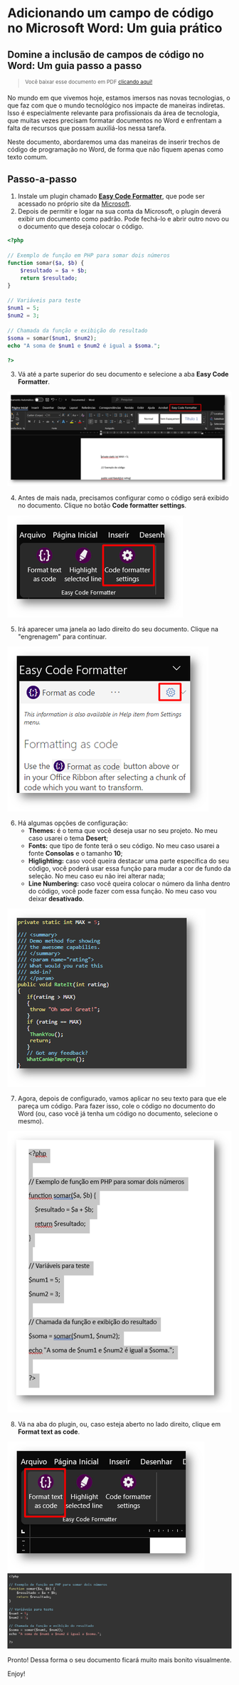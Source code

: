 # Adicionando um campo de código no Microsoft Word: Um guia prático
## Domine a inclusão de campos de código no Word: Um guia passo a passo

> <sup>Você baixar esse documento em PDF <a href="https://github.com/artYYDP/word-code/blob/main/pdf/Adicionando%20um%20campo%20de%20c%C3%B3digo%20no%20Microsoft%20Word%20-%20Um%20guia%20pr%C3%A1tico.pdf">clicando aqui!</a></sup>

No mundo em que vivemos hoje, estamos imersos nas novas tecnologias, o que faz com que o mundo tecnológico nos impacte de maneiras indiretas. Isso é especialmente relevante para profissionais da área de tecnologia, que muitas vezes precisam formatar documentos no Word e enfrentam a falta de recursos que possam auxiliá-los nessa tarefa.

Neste documento, abordaremos uma das maneiras de inserir trechos de código de programação no Word, de forma que não fiquem apenas como texto comum.  

## Passo-a-passo

1. Instale um plugin chamado <a href="https://appsource.microsoft.com/pt-BR/product/office/WA104382008?corrid=f650c752-e3fd-88aa-e981-f6344a39628b&src=office&exp=kyyw">**Easy Code Formatter**</a>, que pode ser acessado no próprio site da <a href="https://appsource.microsoft.com/pt-BR/home?exp=kyyw">Microsoft</a>.
2. Depois de permitir e logar na sua conta da Microsoft, o plugin deverá exibir um documento como padrão. Pode fechá-lo e abrir outro novo ou o documento que deseja colocar o código.

```php
<?php
 
// Exemplo de função em PHP para somar dois números
function somar($a, $b) {
    $resultado = $a + $b;
    return $resultado;
}
 
// Variáveis para teste
$num1 = 5;
$num2 = 3;
 
// Chamada da função e exibição do resultado
$soma = somar($num1, $num2);
echo "A soma de $num1 e $num2 é igual a $soma.";
 
?>
```

3. Vá até a parte superior do seu documento e selecione a aba **Easy Code Formatter**.

<img src="https://github.com/artYYDP/word-code/blob/main/img/Word-Code-01.png">

4. Antes de mais nada, precisamos configurar como o código será exibido no documento. Clique no botão **Code formatter settings**.

<img src="https://github.com/artYYDP/word-code/blob/main/img/Word-Code-02.png">

5. Irá aparecer uma janela ao lado direito do seu documento. Clique na "engrenagem" para continuar.

<img src="https://github.com/artYYDP/word-code/blob/main/img/Word-Code-03.png">

6. Há algumas opções de configuração:
   - **Themes:** é o tema que você deseja usar no seu projeto. No meu caso usarei o tema **Desert**;
   - **Fonts:** que tipo de fonte terá o seu código. No meu caso usarei a fonte **Consolas** e o tamanho **10**;
   - **Higlighting:** caso você queira destacar uma parte específica do seu código, você poderá usar essa função para mudar a cor de fundo da seleção. No meu caso eu não irei alterar nada;
   - **Line Numbering:** caso você queira colocar o número da linha dentro do código, você pode fazer com essa função. No meu caso vou deixar **desativado**.

<img src="https://github.com/artYYDP/word-code/blob/main/img/Word-Code-04.png">

7. Agora, depois de configurado, vamos aplicar no seu texto para que ele pareça um código. Para fazer isso, cole o código no documento do Word (ou, caso você já tenha um código no documento, selecione o mesmo).

<img src="https://github.com/artYYDP/word-code/blob/main/img/Word-Code-05.png">

8. Vá na aba do plugin, ou, caso esteja aberto no lado direito, clique em **Format text as code**.

<img src="https://github.com/artYYDP/word-code/blob/main/img/Word-Code-06.png">

<img src="https://github.com/artYYDP/word-code/blob/main/img/Word-Code-07.png">

Pronto! Dessa forma o seu documento ficará muito mais bonito visualmente.

Enjoy!

